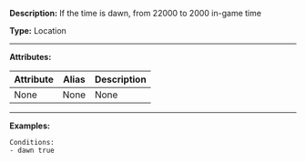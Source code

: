**Description:** If the time is dawn, from 22000 to 2000 in-game time

**Type:** Location

---

**Attributes:**

| Attribute | Alias | Description |
| --------- | ----- | ----------- |
| None      | None  | None        |

---

**Examples:**

```
Conditions:
- dawn true
```


